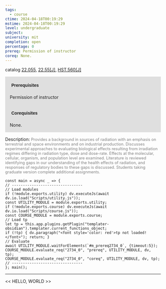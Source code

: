 ```yaml
---
tags:
  - course
ctime: 2024-04-18T00:19:29
mstime: 2024-04-18T00:19:29
level: undergraduate
subject: 
university: mit
completion: open
percentage: 0
prereq: Permission of instructor
coreq: None.
---
```


catalog [22.055](http://student.mit.edu/catalog/m22a.html#22.055), [22.55[J]](http://student.mit.edu/catalog/m22b.html#22.55), [HST.560[J]](http://student.mit.edu/catalog/mHSTa.html#HST.560)

<span style="display: block; padding: 15px; background-color: rgb(100, 100, 100, 0.2);"><font id="m_prereq2734_0" style="display: block; font-family: Arial, sans-serif; font-weight: bold; padding: 5px">Prerequisites</font><br><span id="prereq2734_0">Permission of instructor</span></span>
<span style="display: block; padding: 15px; background-color: rgb(100, 100, 100, 0.2);"><font id="m_coreq2734_0" style="display: block; font-family: Arial, sans-serif; font-weight: bold; padding: 5px">Corequisites</font><br><span id="coreq2734_0">None.</span></span>

<font style="">Description:</font>
<font style="color: grey; font-size: 0.8rem;">Provides a background in sources of radiation with an emphasis on terrestrial and space environments and on industrial production.  Discusses experimental approaches to evaluating biological effects resulting from irradiation regimes differing in radiation type, dose and dose-rate.  Effects at the molecular, cellular, organism, and population level are examined.  Literature is reviewed identifying gaps in our understanding of the health effects of radiation, and responses of regulatory bodies to these gaps is discussed. Students taking graduate version complete additional assignments.</font>

```dataviewjs
const main = async _ => {
// --------------------------------
// Load modules
if (!module.exports.utility) dv.executeJs(await dv.io.load("Scripts/utility.js"));
const UTILITY_MODULE = module.exports.utility;
if (!module.exports.course) dv.executeJs(await dv.io.load("Scripts/course.js"));
const COURSE_MODULE = module.exports.course;
// Load tp
let tp = this.app.plugins.getPlugin("templater-obsidian").templater.current_functions_object;
if (!tp) { dv.paragraph("<font style='color: red'>tp not loaded!</font>"); return; }
// Evaluate
await UTILITY_MODULE.waitForElements(`#m_prereq2734_0`, {timeout:5});
COURSE_MODULE.evaluate_req("2734_0", "prereq", UTILITY_MODULE, dv, tp);
COURSE_MODULE.evaluate_req("2734_0", "coreq", UTILITY_MODULE, dv, tp);
// --------------------------------
}; main();
```

---

<< HELLO, WORLD >>
